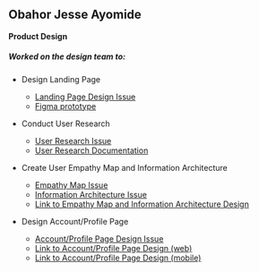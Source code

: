 ## Obahor Jesse Ayomide
 __Product Design__

##### Worked on the design team to:

* Design Landing Page <br>
    - [Landing Page Design Issue](https://github.com/zuri-training/kk-website/issues/5)
    - [Figma prototype](https://www.figma.com/proto/GbL8dOnV9ar6MsEAtfGyoa/kampus-connect-drafts?page-id=549%3A433&node-id=1065%3A2176&viewport=3137%2C1968%2C0.1&scaling=scale-down&starting-point-node-id=1065%3A2176)
    
* Conduct User Research <br>
    - [User Research Issue](https://github.com/zuri-training/kk-website/issues/17)
    - [User Research Documentation](https://docs.google.com/document/d/1MN7vu5gi2OZQNlOC5j-pR2GtxdPQwdETNCAt7zdC6RQ/edit?usp=sharing)

* Create User Empathy Map and Information Architecture <br>
    - [Empathy Map Issue](https://github.com/zuri-training/kk-website/issues/13)
    - [Information Architecture Issue](https://github.com/zuri-training/kk-website/issues/16)
    - [Link to Empathy Map and Information Architecture Design](https://www.figma.com/file/CjyLBj9bJ4T8czWUrSMITa/TEAM-112_COLFILMS?node-id=0%3A1)
 
* Design Account/Profile Page <br>
    - [Account/Profile Page Design Issue](https://github.com/zuri-training/kk-platform_fe/issues/7)
    - [Link to Account/Profile Page Design (web)](https://www.figma.com/proto/GbL8dOnV9ar6MsEAtfGyoa/kampus-connect-drafts?page-id=549%3A433&node-id=1014%3A4116&viewport=6338%2C3682%2C0.17&scaling=scale-down&starting-point-node-id=1014%3A4116&show-proto-sidebar=1)
    - [Link to Account/Profile Page Design (mobile)](https://www.figma.com/proto/GbL8dOnV9ar6MsEAtfGyoa/kampus-connect-drafts?page-id=549%3A433&node-id=1014%3A8578&viewport=3137%2C1968%2C0.1&scaling=scale-down&starting-point-node-id=1014%3A8578&show-proto-sidebar=1)
 
 
